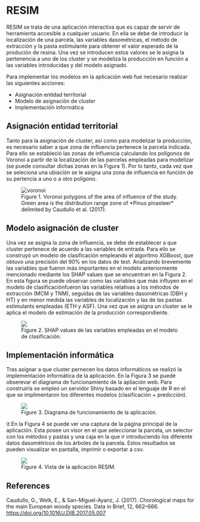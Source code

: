 # RESIM

RESIM se trata de una aplicación interactiva que es capaz de servir de herramienta accesible a cualquier usuario. En ella se debe de introducir la localización de una parcela, las variables dasométricas, el método de extracción y la pasta estimulante para obtener el valor esperado de la produción de resina. Una vez se introducen estos valores se le asigna la pertenencia a uno de los cluster y se modeliza la producción en función a las variables introducidas y del modelo asignado.

Para implementar los modelos en la aplicación web fue necesario realizar las siguientes acciones:
- Asignación entidad territorial
- Modelo de asignación de cluster
- Implementación informática

## Asignación entidad territorial

Tanto para la asignación de cluster, asi como para modelizar la producción, es necesario saber a que zona de influencia pertenece la parcela indicada. Para ello se estableció las zonas de influencia calculando los polígonos de Voronoi a partir de la localización de las parcelas empleadas para modelizar (se puede consultar dichas zonas en la Figura 1). Por lo tanto, cada vez que se seleciona una ubiación se le asigna una zona de influencia en función de su pertencia a uno o a otro polígono.

<figure>
  <img
    src="https://github.com/OscarLpezAlvrez/RESIM/assets/105171851/02b626a5-29f8-4eb2-b409-947e99843f7e"
    alt="voronoi"
    >
  <figcaption>
    Figure 1. Voronoi polygons of the area of influence of the study. Green area is the distribution range zone of *Pinus pinasteer* delimited by Caudullo et al. (2017).
  </figcaption>
</figure>

## Modelo asignación de cluster

Una vez se asigna la zona de influencia, se debe de establecer a que cluster pertenece de acuerdo a las variables de entrada. Para ello se construyó un modelo de clasificación empleando el algorítmo XGBoost, que obtuvo una precisión del 90% en los datos de test. Analizando brevemente las variables que fueron más importantes en el modelo anteriormente mencionado mediante los SHAP values que se encuentran en la Figura 2. En esta figura se puede observar como las variables que más influyen en el modelo de clasificaciónfueron las variables relativas a los métodos de extracción (MCM y TNM), seguidas de las variables dasométricas (DBH y HT) y en menor medida las variables de localización y las de las pastas estimulants empleadas (ETH y ASF). Una vez que se asigna un cluster se le aplica el modelo de estimación de la producción correspondiente.

<figure>
  <img
    src="https://github.com/OscarLpezAlvrez/RESIM/assets/105171851/f76d7939-595f-4acc-bb9d-0e1b689f9751"
    >
  <figcaption>
    Figure 2. SHAP values de las variables empleadas en el modelo de clasificación.
  </figcaption>
</figure>

## Implementación informática

Tras asignar a que cluster pernecen los datos informáticos se realizó la implementación informática de la aplicación. En la Figura 3 se puede obserevar el diagrama de funcionamiento de la apliación web. Para construirla se empleó un servidor Shiny basado en el lenguaje de R en el que se implimentaron los diferentes modelos (clasificación + predicción).

<figure>
  <img
    src="https://github.com/OscarLpezAlvrez/RESIM/assets/105171851/27d1716c-4aab-4910-8016-45cb0e6ea134"
    >
  <figcaption>
    Figure 3. Diagrama de funcionamiento de la aplicación.
  </figcaption>
</figure>
\t
En la Figura 4 se puede ver una captura de la página principal de la aplicación. Esta posee un visor en el que seleccionar la parcela, un selector con los métodos y pastas y una caja en la que ir introduciendo los diferente datos dasométricos de los árboles de la parcela. Estos resultados se pueden visualizar en pantalla, imprimir o exportar a csv.

<figure>
  <img
    src="https://github.com/OscarLpezAlvrez/RESIM/assets/105171851/dae901b9-7c0e-47b4-baa6-20c0565057e7"
    >
  <figcaption>
    Figure 4. Vista de la aplicación RESIM.
  </figcaption>
</figure>

## References

Caudullo, G., Welk, E., & San-Miguel-Ayanz, J. (2017). Chorological maps for the main European woody species. Data in Brief, 12, 662–666. <https://doi.org/10.1016/J.DIB.2017.05.007>

